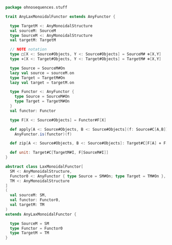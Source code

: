 
```scala
package ohnosequences.stuff

trait AnyLaxMonoidalFunctor extends AnyFunctor {

  type TargetM <: AnyMonoidalStructure
  val sourceM: SourceM
  type SourceM <: AnyMonoidalStructure
  val targetM: TargetM

  // NOTE notation
  type □[X <: Source#Objects, Y <: Source#Objects] = SourceM# ⊗[X,Y]
  type ⋄[X <: Target#Objects, Y <: Target#Objects] = TargetM# ⊗[X,Y]

  type Source = SourceM#On
  lazy val source = sourceM.on
  type Target = TargetM#On
  lazy val target = targetM.on

  type Functor <: AnyFunctor {
    type Source = SourceM#On
    type Target = TargetM#On
  }
  val functor: Functor

  type F[X <: Source#Objects] = Functor#F[X]

  def apply[A <: Source#Objects, B <: Source#Objects](f: Source#C[A,B]): Target#C[F[A], F[B]] =
    AnyFunctor.is(functor)(f)

  def zip[A <: Source#Objects, B <: Source#Objects]: Target#C[F[A] ⋄ F[B], F[A □ B]]

  def unit: Target#C[TargetM#I, F[SourceM#I]]
}

abstract class LaxMonoidalFunctor[
  SM <: AnyMonoidalStructure,
  Functor0 <: AnyFunctor { type Source = SM#On; type Target = TM#On },
  TM <: AnyMonoidalStructure
]
(
  val sourceM: SM,
  val functor: Functor0,
  val targetM: TM
)
extends AnyLaxMonoidalFunctor {

  type SourceM = SM
  type Functor = Functor0
  type TargetM = TM
}

```




[test/scala/categories.scala]: ../../test/scala/categories.scala.md
[main/scala/monoidalCategories.scala]: monoidalCategories.scala.md
[main/scala/distributiveLaws.scala]: distributiveLaws.scala.md
[main/scala/package.scala]: package.scala.md
[main/scala/monads.scala]: monads.scala.md
[main/scala/monoidalFunctors.scala]: monoidalFunctors.scala.md
[main/scala/functors.scala]: functors.scala.md
[main/scala/naturalTransformations.scala]: naturalTransformations.scala.md
[main/scala/kleisli.scala]: kleisli.scala.md
[main/scala/categories.scala]: categories.scala.md